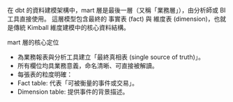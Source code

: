 在 dbt 的資料建模架構中，mart 層是最後一層（又稱「業務層」），由分析師或 BI 工具直接使用。
這層模型包含最終的 事實表 (fact) 與 維度表 (dimension)，也就是傳統 Kimball 維度建模中的核心資料結構。​

mart 層的核心定位
- 為業務報表與分析工具建立「最終真相表 (single source of truth)」。
- 所有欄位均具業務意義，命名清晰、可直接被解讀。
- 每張表的粒度明確：
- Fact table: 代表「可被衡量的事件或交易」。
- Dimension table: 提供事件的背景描述。